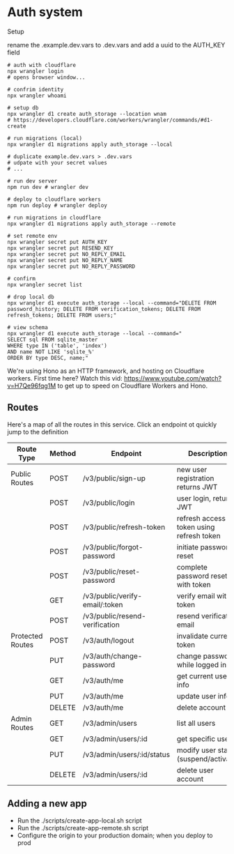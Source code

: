 # Auth system

Setup

rename the .example.dev.vars to .dev.vars and add a uuid to the AUTH_KEY field

```shell
# auth with cloudflare
npx wrangler login
# opens browser window...

# confrim identity
npx wrangler whoami

# setup db
npx wrangler d1 create auth_storage --location wnam
# https://developers.cloudflare.com/workers/wrangler/commands/#d1-create

# run migrations (local)
npx wrangler d1 migrations apply auth_storage --local

# duplicate example.dev.vars > .dev.vars
# udpate with your secret values
# ...

# run dev server
npm run dev # wrangler dev

# deploy to cloudflare workers
npm run deploy # wrangler deploy

# run migrations in cloudflare
npx wrangler d1 migrations apply auth_storage --remote

# set remote env
npx wrangler secret put AUTH_KEY
npx wrangler secret put RESEND_KEY
npx wrangler secret put NO_REPLY_EMAIL
npx wrangler secret put NO_REPLY_NAME
npx wrangler secret put NO_REPLY_PASSWORD

# confirm
npx wrangler secret list

# drop local db
npx wrangler d1 execute auth_storage --local --command="DELETE FROM password_history; DELETE FROM verification_tokens; DELETE FROM refresh_tokens; DELETE FROM users;"

# view schema
npx wrangler d1 execute auth_storage --local --command="
SELECT sql FROM sqlite_master
WHERE type IN ('table', 'index')
AND name NOT LIKE 'sqlite_%'
ORDER BY type DESC, name;"
```

We're using Hono as an HTTP framework, and hosting on Cloudflare workers. First time here? Watch this vid: https://www.youtube.com/watch?v=H7Qe96fqg1M to get up to speed on Cloudflare Workers and Hono.

## Routes

Here's a map of all the routes in this service. Click an endpoint ot quickly jump to the definition

| Route Type       | Method | Endpoint                       | Description                              |
| ---------------- | ------ | ------------------------------ | ---------------------------------------- |
| Public Routes    | POST   | /v3/public/sign-up             | new user registration returns JWT        |
|                  | POST   | /v3/public/login               | user login, returns JWT                  |
|                  | POST   | /v3/public/refresh-token       | refresh access token using refresh token |
|                  | POST   | /v3/public/forgot-password     | initiate password reset                  |
|                  | POST   | /v3/public/reset-password      | complete password reset with token       |
|                  | GET    | /v3/public/verify-email/:token | verify email with token                  |
|                  | POST   | /v3/public/resend-verification | resend verification email                |
| Protected Routes | POST   | /v3/auth/logout                | invalidate current token                 |
|                  | PUT    | /v3/auth/change-password       | change password while logged in          |
|                  | GET    | /v3/auth/me                    | get current user info                    |
|                  | PUT    | /v3/auth/me                    | update user info                         |
|                  | DELETE | /v3/auth/me                    | delete account                           |
| Admin Routes     | GET    | /v3/admin/users                | list all users                           |
|                  | GET    | /v3/admin/users/:id            | get specific user                        |
|                  | PUT    | /v3/admin/users/:id/status     | modify user status (suspend/activate)    |
|                  | DELETE | /v3/admin/users/:id            | delete user account                      |

## Adding a new app

- Run the ./scripts/create-app-local.sh script
- Run the ./scripts/create-app-remote.sh script
- Configure the origin to your production domain; when you deploy to prod
